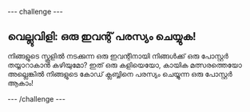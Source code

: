 \--- challenge \---

## വെല്ലുവിളി: ഒരു ഇവന്റ് പരസ്യം ചെയ്യുക!

നിങ്ങളുടെ സ്കൂളിൽ നടക്കുന്ന ഒരു ഇവന്റിനായി നിങ്ങൾക്ക് ഒരു പോസ്റ്റർ തയ്യാറാകാൻ കഴിയുമോ? ഇത് ഒരു കളിയെയോ, കായിക മത്സരത്തെയോ അല്ലെങ്കിൽ നിങ്ങളുടെ കോഡ് ക്ലബ്ബിനെ പരസ്യം ചെയ്യുന്ന ഒരു പോസ്റ്റർ ആകാം!

\--- /challenge \---